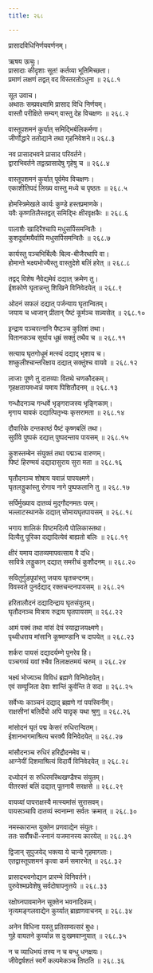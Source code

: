 ```yaml
---
title: २६८

---
```

प्रासादविधिनिर्णयवर्णनम्।  
  
ऋषय ऊचुः।  
प्रासादाः कीदृशाः सूत! कर्तव्या भूतिमिच्छता।  
प्रमाणं लक्षणं तद्वत् वद विस्तरतोऽधुना ॥ २६८.१  
  
सूत उवाच।  
अथातः सम्प्रवक्ष्यामि प्रासाद विधि निर्णयम्।  
वास्तौ परीक्षिते सम्यग् वास्तु देह विचक्षणः ॥ २६८.२  
  
वास्तूपशमनं कुर्यात् समिद्भिर्बलिकर्मणा।  
जीर्णोद्धारे ततोद्याने तथा गृहनिवेशने॥ २६८.३  
  
नव प्रासादभवने प्रासाद परिवर्तने।  
द्वाराभिवर्तने तद्वत्प्रासादेषु गृहेषु च ॥ २६८.४  
  
वास्तूपशमनं कुर्यात् पूर्वमेव विचक्षणः।  
एकाशीतिपदं लिख्य वास्तु मध्ये च पृष्ठतः ॥ २६८.५  
  
होमस्त्रिमेखले कार्यः कुण्डे हस्तप्रमाणके।  
यवैः कृष्णतिलैस्तद्वत् समिद्भिः क्षीरवृक्षकैः ॥ २६८.६  
  
पालाशैः खादिरैश्चापि मधुसर्पिसमन्वितैः ।  
कुशदूर्वामयैर्वापि मधुसर्पिसमन्वितैः ॥ २६८.७  
  
कार्यस्तु पञ्चभिर्बिल्वैः बिल्व-बीजैरथापि वा।  
होमान्ते भक्ष्यभोज्यैस्तु वास्तुदेशे बलिं हरेत् ॥ २६८.८  
  
तद्वद् विशेष नैवेद्यमेवं दद्यात् क्रमेण तु।  
ईशकोणे घृतान्नन्तु शिखिने विनिवेदयेत् ॥ २६८.९  
  
ओदनं सफलं दद्यात् पर्जन्याय घृतान्वितम्।  
जयाय च ध्वजान् प्रीतान् पैष्टं कूर्मञ्च सन्न्यसेत् ॥ २६८.१०  
  
इन्द्राय पञ्चरत्नानि पैष्टञ्च कुलिशं तथा।  
वितानकञ्च सूर्याय धूम्रं सक्तुं तथैव च ॥ २६८.११  
  
सत्याय घृतगोधूमं मत्स्यं दद्याद् भृशाय च।  
शष्कुलीश्चान्तरिक्षाय दद्यात् सक्तुंश्च वायवे ॥ २६८.१२  
  
लाजाः पूष्णे तु दातव्याः वितथे चणकौदकम्।  
गृहक्षतायमध्वन्नं यमाय पिशितौदनम् ॥ २६८.१३  
  
गन्धौदनञ्च गन्धर्वे भृङ्गराजस्य भृङ्गिकाम्।  
मृगाय यावकं दद्यात्पितृभ्यः कृसरामता ॥ २६८.१४  
  
दौवारिके दन्तकाष्ठं पैष्टं कृष्णबलिं तथा।  
सुग्रीवे पुष्पकं दद्यात् पुष्पदन्ताय पायसम् ॥ २६८.१५  
  
कुशस्तम्बेन संयुक्तं तथा पद्मञ्च वारुणम्।  
पिष्टं हिरण्मयं दद्यादासुराय सुरा मता ॥ २६८.१६  
  
घृतौदनञ्च शोषाय यवान्नं पापयक्ष्मणे।  
घृतलड्डुकांस्तु रोगाय नागे पुष्पफलानि तु ॥ २६८.१७  
  
सर्पिर्मुख्याय दातव्यं मुद्गौदनमतः परम्।  
भल्लाटस्थानके दद्यात् सोमायघृतपायसम् ॥ २६८.१८  
  
भगाय शालिकं पिष्टमदित्यै पोलिकास्तथा।  
दित्यैतु पूरिका दद्यादित्येवं बाह्यतो बलिः ॥ २६८.१९  
  
क्षीरं यमाय दातव्यमापवत्साय वै दधि।  
सावित्रे लड्डुकान् दद्यात् समरीचं कुशौदनम् ॥ २६८.२०  
  
सवितुर्गुडपूपांस्तु जयाय घृतचन्दनम्।  
विवस्वते पुनर्दद्याद् रक्तचन्दनपायसम् ॥ २६८.२१  
  
हरितालौदनं दद्यादिन्द्राय घृतसंयुतम्।  
घृतौदनञ्च मित्राय रुद्राय घृतपायसम् ॥ २६८.२२  
  
आमं पक्वं तथा मांसं देयं स्याद्राजयक्ष्मणे।  
पृथ्वीधराय मांसानि कूष्माण्डानि च दापयेत् ॥ २६८.२३  
  
शर्करा पायसं दद्यादर्यम्णे पुनरेव हि।  
पञ्चगव्यं यवां श्चैव तिलाक्षतमयं चरुम् ॥ २६८.२४  
  
भक्ष्यं भोज्यञ्च विविधं ब्रह्मणे विनिवेदयेत्।  
एवं सम्पूजिता देवाः शान्तिं कुर्वन्ति ते सदा ॥ २६८.२५  
  
सर्वेभ्यः काञ्चनं दद्याद् ब्रह्मणे गां पयस्विनीम्।  
राक्षसीनां बलिर्देयो अपि यादृक् यथा श्रुणु ॥ २६८.२६  
  
मांसोदनं घृतं पद्म केसरं रुधिरान्वितम्।  
ईशानभागमाश्रित्य चरक्यै विनिवेदयेत् ॥ २६८.२७  
  
मांसौदनञ्च रुधिरं हरिद्रौदनमेव च।  
आग्नेयीं दिशमाश्रित्यं विदार्यै विनिवेदयेत् ॥ २६८.२८  
  
दध्योदनं स रुधिरमस्थिखण्डैश्च संयुतम्।  
पीतरक्तं बलिं दद्यात् पूतनायै सरक्षसे ॥ २६८.२९  
  
वायव्यां पापराक्षस्यै मत्स्यमांसं सुरासवम्।  
पायसञ्चापि दातव्यं स्वनाम्ना सर्वतः क्रमात् ॥ २६८.३०  
  
नमस्कारान्त युक्तेन प्रणवाद्येन संयुतः।  
ततः सर्वौषधी-स्नानं यजमानस्य कारयेत् ॥ २६८.३१  
  
द्विजान् सुपुजयेद् भक्त्या ये चान्ये गृहमागताः।  
एतद्वास्तूपशमनं कृत्वा कर्म समारभेत् ॥ २६८.३२  
  
प्रासादभवनोद्यान प्रारम्भे विनिवर्तने।  
पुरुवेश्मप्रवेशेषु सर्वदोषापनुत्तये ॥ २६८.३३  
  
रक्षोघ्नपावमानेन सूक्तेन भवनादिकम्।  
नृत्यमङ्गलवाद्येन कुर्य्यात् ब्राह्मणवाचनम् ॥ २६८.३४  
  
अनेन विधिना यस्तु प्रतिसम्वत्सरं बुधः।  
गुहे वायतने कुर्य्यान्न स दुःखमवाप्नुयात् ॥ २६८.३५  
  
न च व्याधिभयं तस्य न च बन्धु धनक्षयः।  
जीवेद्वर्षशतं स्वर्गे कल्पमेकञ्च तिष्ठति ॥ २६८.३६